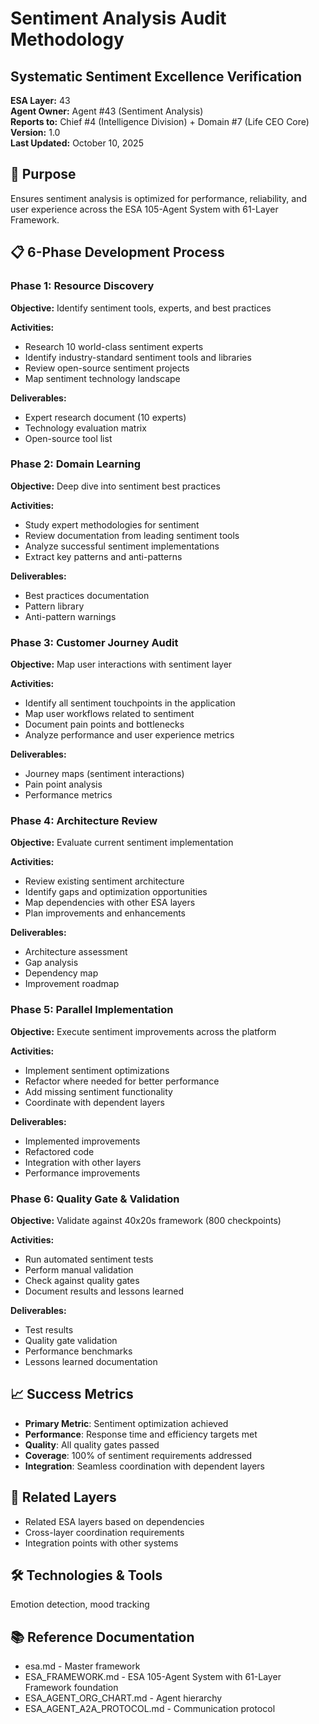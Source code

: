 # Sentiment Analysis Audit Methodology
## Systematic Sentiment Excellence Verification

**ESA Layer:** 43  
**Agent Owner:** Agent #43 (Sentiment Analysis)  
**Reports to:** Chief #4 (Intelligence Division) + Domain #7 (Life CEO Core)  
**Version:** 1.0  
**Last Updated:** October 10, 2025

## 🎯 Purpose
Ensures sentiment analysis is optimized for performance, reliability, and user experience across the ESA 105-Agent System with 61-Layer Framework.

## 📋 6-Phase Development Process

### Phase 1: Resource Discovery
**Objective:** Identify sentiment tools, experts, and best practices

**Activities:**
- Research 10 world-class sentiment experts
- Identify industry-standard sentiment tools and libraries
- Review open-source sentiment projects
- Map sentiment technology landscape

**Deliverables:**
- Expert research document (10 experts)
- Technology evaluation matrix
- Open-source tool list

### Phase 2: Domain Learning
**Objective:** Deep dive into sentiment best practices

**Activities:**
- Study expert methodologies for sentiment
- Review documentation from leading sentiment tools
- Analyze successful sentiment implementations
- Extract key patterns and anti-patterns

**Deliverables:**
- Best practices documentation
- Pattern library
- Anti-pattern warnings

### Phase 3: Customer Journey Audit
**Objective:** Map user interactions with sentiment layer

**Activities:**
- Identify all sentiment touchpoints in the application
- Map user workflows related to sentiment
- Document pain points and bottlenecks
- Analyze performance and user experience metrics

**Deliverables:**
- Journey maps (sentiment interactions)
- Pain point analysis
- Performance metrics

### Phase 4: Architecture Review
**Objective:** Evaluate current sentiment implementation

**Activities:**
- Review existing sentiment architecture
- Identify gaps and optimization opportunities
- Map dependencies with other ESA layers
- Plan improvements and enhancements

**Deliverables:**
- Architecture assessment
- Gap analysis
- Dependency map
- Improvement roadmap

### Phase 5: Parallel Implementation
**Objective:** Execute sentiment improvements across the platform

**Activities:**
- Implement sentiment optimizations
- Refactor where needed for better performance
- Add missing sentiment functionality
- Coordinate with dependent layers

**Deliverables:**
- Implemented improvements
- Refactored code
- Integration with other layers
- Performance improvements

### Phase 6: Quality Gate & Validation
**Objective:** Validate against 40x20s framework (800 checkpoints)

**Activities:**
- Run automated sentiment tests
- Perform manual validation
- Check against quality gates
- Document results and lessons learned

**Deliverables:**
- Test results
- Quality gate validation
- Performance benchmarks
- Lessons learned documentation

## 📈 Success Metrics
- **Primary Metric**: Sentiment optimization achieved
- **Performance**: Response time and efficiency targets met
- **Quality**: All quality gates passed
- **Coverage**: 100% of sentiment requirements addressed
- **Integration**: Seamless coordination with dependent layers

## 🔗 Related Layers
- Related ESA layers based on dependencies
- Cross-layer coordination requirements
- Integration points with other systems

## 🛠️ Technologies & Tools
Emotion detection, mood tracking

## 📚 Reference Documentation
- esa.md - Master framework
- ESA_FRAMEWORK.md - ESA 105-Agent System with 61-Layer Framework foundation
- ESA_AGENT_ORG_CHART.md - Agent hierarchy
- ESA_AGENT_A2A_PROTOCOL.md - Communication protocol
